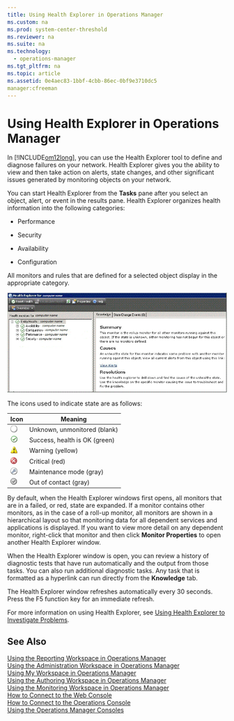 ```yaml
---
title: Using Health Explorer in Operations Manager
ms.custom: na
ms.prod: system-center-threshold
ms.reviewer: na
ms.suite: na
ms.technology: 
  - operations-manager
ms.tgt_pltfrm: na
ms.topic: article
ms.assetid: 0e4aec83-1bbf-4cbb-86ec-0bf9e3710dc5
manager:cfreeman
---
```

# Using Health Explorer in Operations Manager
In [!INCLUDE[om12long](../../om/manage//om12long_md.md)], you can use the Health Explorer tool to define and diagnose failures on your network. Health Explorer gives you the ability to view and then take action on alerts, state changes, and other significant issues generated by monitoring objects on your network.  
  
You can start Health Explorer from the **Tasks** pane after you select an object, alert, or event in the results pane. Health Explorer organizes health information into the following categories:  
  
-   Performance  
  
-   Security  
  
-   Availability  
  
-   Configuration  
  
All monitors and rules that are defined for a selected object display in the appropriate category.  
  
![Health Explorer](../../om/manage//HealthExplorer.gif "HealthExplorer")  
  
The icons used to indicate state are as follows:  
  
|Icon|Meaning|  
|--------|-----------|  
|![White button indicates unknown status](../../om/manage//Unknownicon.gif "Unknownicon")|Unknown, unmonitored \(blank\)|  
|![Green check icon indicates healthy](../../om/manage//Healthyicon.gif "Healthyicon")|Success, health is OK \(green\)|  
|![Yellow triangle and exclamation mark is warning](../../om/manage//Warningicon.gif "Warningicon")|Warning \(yellow\)|  
|![Red button with white X indicates critical state](../../om/manage//Criticalicon.gif "Criticalicon")|Critical \(red\)|  
|![Wrench icon indicates maintenance mode](../../om/manage//Maintenancemodeicon.gif "Maintenancemodeicon")|Maintenance mode \(gray\)|  
|![Grayed-out healthy icon](../../om/manage//Healthygrayicon.gif "Healthygrayicon")|Out of contact \(gray\)|  
  
By default, when the Health Explorer windows first opens, all monitors that are in a failed, or red, state are expanded. If a monitor contains other monitors, as in the case of a roll\-up monitor, all monitors are shown in a hierarchical layout so that monitoring data for all dependent services and applications is displayed. If you want to view more detail on any dependent monitor, right\-click that monitor and then click **Monitor Properties** to open another Health Explorer window.  
  
When the Health Explorer window is open, you can review a history of diagnostic tests that have run automatically and the output from those tasks. You can also run additional diagnostic tasks. Any task that is formatted as a hyperlink can run directly from the **Knowledge** tab.  
  
The Health Explorer window refreshes automatically every 30 seconds. Press the F5 function key for an immediate refresh.  
  
For more information on using Health Explorer, see [Using Health Explorer to Investigate Problems](../../om/manage/Using-Health-Explorer-to-Investigate-Problems.md).  
  
## See Also  
[Using the Reporting Workspace in Operations Manager](../../om/manage/Using-the-Reporting-Workspace-in-Operations-Manager.md)  
[Using the Administration Workspace in Operations Manager](../../om/manage/Using-the-Administration-Workspace-in-Operations-Manager.md)  
[Using My Workspace in Operations Manager](../../om/manage/Using-My-Workspace-in-Operations-Manager.md)  
[Using the Authoring Workspace in Operations Manager](../../om/manage/Using-the-Authoring-Workspace-in-Operations-Manager.md)  
[Using the Monitoring Workspace in Operations Manager](../../om/manage/Using-the-Monitoring-Workspace-in-Operations-Manager.md)  
[How to Connect to the Web Console](../../om/manage/How-to-Connect-to-the-Web-Console.md)  
[How to Connect to the Operations Console](../../om/manage/How-to-Connect-to-the-Operations-Console.md)  
[Using the Operations Manager Consoles](../../om/manage/Using-the-Operations-Manager-Consoles.md)  
  
